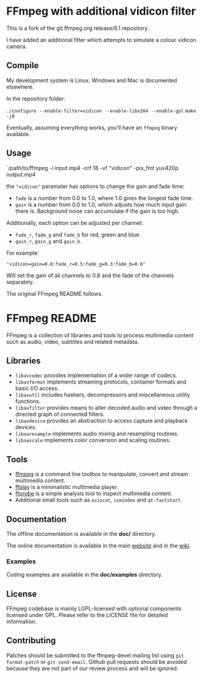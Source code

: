 FFmpeg with additional vidicon filter
=====================================

This is a fork of the git.ffmpeg.org release/6.1 repository.

I have added an additional filter which attempts to simulate a colour vidicon camera.

## Compile

My development system is Linux. Windows and Mac is documented elsewhere.

In the repository folder:

`./configure --enable-filter=vidicon --enable-libx264 --enable-gpl`
`make -j8`

Eventually, assuming everything works, you'll have an `ffmpeg` binary available.

## Usage

`/path/to/ffmpeg -i input.mp4 -crf 18 -vf "vidicon" -pix_fmt yuv420p output.mp4

the `"vidicon"` paramater has options to change the gain and fade time:

* `fade` is a number from 0.0 to 1.0, where 1.0 gives the longest fade time.
* `gain` is a number from 0.0 to 1.0, which adjusts how much input gain there is. Background noise can accumulate if the gain is too high.

Additionally, each option can be adjusted per channel:

* `fade_r`, `fade_g` and `fade_b` for red, green and blue.
* `gain_r`, `gain_g` and `gain_b`.

For example:

`"vidicon=gain=0.8:fade_r=0.5:fade_g=0.3:fade_b=0.6"`

Will set the gain of all channels to 0.8 and the fade of the channels separately.

The original FFmpeg README follows.

FFmpeg README
=============

FFmpeg is a collection of libraries and tools to process multimedia content
such as audio, video, subtitles and related metadata.

## Libraries

* `libavcodec` provides implementation of a wider range of codecs.
* `libavformat` implements streaming protocols, container formats and basic I/O access.
* `libavutil` includes hashers, decompressors and miscellaneous utility functions.
* `libavfilter` provides means to alter decoded audio and video through a directed graph of connected filters.
* `libavdevice` provides an abstraction to access capture and playback devices.
* `libswresample` implements audio mixing and resampling routines.
* `libswscale` implements color conversion and scaling routines.

## Tools

* [ffmpeg](https://ffmpeg.org/ffmpeg.html) is a command line toolbox to
  manipulate, convert and stream multimedia content.
* [ffplay](https://ffmpeg.org/ffplay.html) is a minimalistic multimedia player.
* [ffprobe](https://ffmpeg.org/ffprobe.html) is a simple analysis tool to inspect
  multimedia content.
* Additional small tools such as `aviocat`, `ismindex` and `qt-faststart`.

## Documentation

The offline documentation is available in the **doc/** directory.

The online documentation is available in the main [website](https://ffmpeg.org)
and in the [wiki](https://trac.ffmpeg.org).

### Examples

Coding examples are available in the **doc/examples** directory.

## License

FFmpeg codebase is mainly LGPL-licensed with optional components licensed under
GPL. Please refer to the LICENSE file for detailed information.

## Contributing

Patches should be submitted to the ffmpeg-devel mailing list using
`git format-patch` or `git send-email`. Github pull requests should be
avoided because they are not part of our review process and will be ignored.
